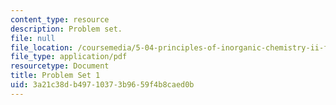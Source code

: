 ```yaml
---
content_type: resource
description: Problem set.
file: null
file_location: /coursemedia/5-04-principles-of-inorganic-chemistry-ii-fall-2008/3a21c38db49710373b9659f4b8caed0b_5_04_f08_ps1.pdf
file_type: application/pdf
resourcetype: Document
title: Problem Set 1
uid: 3a21c38d-b497-1037-3b96-59f4b8caed0b
---
```

